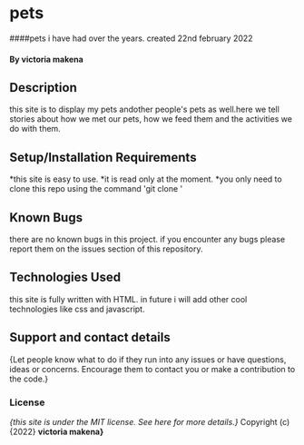 # pets
####pets i have had over the years. created 22nd february 2022
#### By **victoria makena**
## Description
this site is to display my pets andother people's pets as well.here we tell stories about how we met our pets, how we feed them and the activities we do with them.
## Setup/Installation Requirements
*this site is easy to use. 
*it is read only at the moment.
*you only need to clone this repo using the command 'git clone <repo address>'
## Known Bugs
there are no known bugs in this project. if you encounter any bugs please report them on the issues section of this repository.
## Technologies Used
this site is fully written with HTML. in future i will add other cool technologies like css and javascript.
## Support and contact details
{Let people know what to do if they run into any issues or have questions, ideas or concerns.  Encourage them to contact you or make a contribution to the code.}
### License
*{this site is under the MIT license.  See here for more details.}*
Copyright (c) {2022} **victoria makena}**
